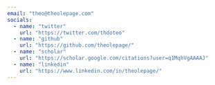 ```yaml
---
email: "theo@theolepage.com"
socials:
  - name: "twitter"
    url: "https://twitter.com/thdoteo"
  - name: "github"
    url: "https://github.com/theolepage/"
  - name: "scholar"
    url: "https://scholar.google.com/citations?user=q1MqhVgAAAAJ"
  - name: "linkedin"
    url: "https://www.linkedin.com/in/theolepage/"
---
```

